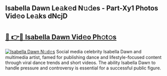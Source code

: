## Isabella Dawn Le𝚊k𝚎d N𝚞𝚍es - Part-Xy1 Photos Vid𝚎o Le𝚊ks dNcjD

# <h2><a href="http://fbduur7.evod.top/?m=Isabella+Dawn">🔗 👉🔴 Isabella Dawn Vid𝚎o Ph𝚘t𝚘s</a></h2>

[![Isabella Dawn N𝚞d𝚎s](https://i.imgur.com/8V9OHl7.gif)](http://fbduur7.evod.top/?m=Isabella+Dawn)
Social media celebrity Isabella Dawn and multimedia artist, famed for publishing dance and lifestyle-focused content through viral dance trends and short videos. The ability Isabella Dawn to handle pressure and controversy is essential for a successful public figure. 
